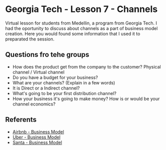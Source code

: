 # Georgia Tech - Lesson 7 - Channels

Virtual lesson for students from Medellin, a program from Georgia Tech. I had the oportunity to discuss about channels as a part of business model creation. Here you would found some information that I used it to preparated the session.

## Questions fro tehe groups

- How does the product get from the company to the customer? Physical channel / Virtual channel
- Do you have a budget for your business?
- What are your channels? (Explain in a few words)
- It is Direct or a Indirect channel?
- What's going to be your first distribution channel?
- How your business it's going to make money? How is or would be your channel economics?

## Referents

- [Airbnb - Business Model](https://www.prismetric.com/airbnb-business-model/)
- [Uber - Business Model](https://fasrinaleem.medium.com/how-does-virtual-business-model-work-in-uber-769ae72fd933)
- [Santa - Business Model](https://designabetterbusiness.com/2017/12/21/why-the-business-model-of-santa-claus-is-so-successful/)

